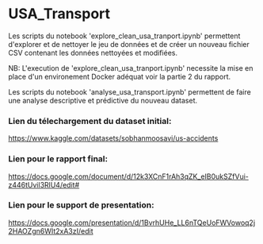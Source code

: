 # USA_Transport

Les scripts du notebook 'explore_clean_usa_tranport.ipynb' permettent d'explorer et de nettoyer le jeu de données et de créer un nouveau fichier CSV contenant les données nettoyées et modifiées.

NB: L'execution de 'explore_clean_usa_tranport.ipynb' necessite la mise en place d'un environement Docker adéquat voir la partie 2 du rapport.

Les scripts du notebook 'analyse_usa_transport.ipynb' permettent de faire une analyse descriptive et prédictive du nouveau dataset.

### Lien du télechargement du dataset initial: 
https://www.kaggle.com/datasets/sobhanmoosavi/us-accidents

### Lien pour le rapport final: 
https://docs.google.com/document/d/12k3XCnF1rAh3qZK_eIB0ukSZfVui-z446tUvil3RlU4/edit#

### Lien pour le support de presentation:
https://docs.google.com/presentation/d/1BvrhUHe_LL6nTQeUoFWVowoq2j2HAOZgn6WIt2xA3zI/edit




